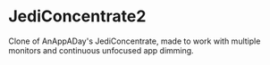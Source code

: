 # JediConcentrate2
Clone of AnAppADay's JediConcentrate, made to work with multiple monitors and continuous unfocused app dimming.
